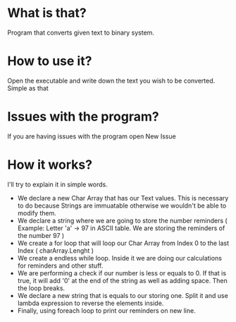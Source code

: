 # What is that?
Program that converts given text to binary system.
# How to use it?
Open the executable and write down the text you wish to be converted. Simple as that
# Issues with the program?
If you are having issues with the program open New Issue
# How it works?
I'll try to explain it in simple words.
 * We declare a new Char Array that has our Text values. This is necessary to do because Strings are immuatable otherwise we wouldn't be able to modify them.
 * We declare a string where we are going to store the number reminders ( Example: Letter 'a' -> 97 in ASCII table. We are storing the reminders of the number 97 )
 * We create a for loop that will loop our Char Array from Index 0 to the last Index ( charArray.Lenght )
 * We create a endless while loop. Inside it we are doing our calculations for reminders and other stuff.
 * We are performing a check if our number is less or equals to 0. If that is true, it will add '0' at the end of the string as well as adding space. Then the loop breaks. 
 * We declare a new string that is equals to our storing one. Split it and use lambda expression to reverse the elements inside.
 * Finally, using foreach loop to print our reminders on new line.
